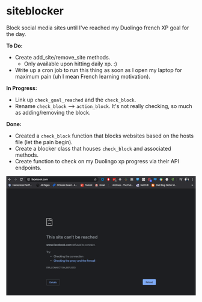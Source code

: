 # siteblocker
Block social media sites until I've reached my Duolingo french XP goal for the day.

**To Do:**
* Create add_site/remove_site methods.
  * Only available upon hitting daily xp. :)
* Write up a cron job to run this thing as soon as I open my laptop for maximum pain (uh I mean French learning motivation).

**In Progress:**
* Link up `check_goal_reached` and the `check_block`.
* Rename `check_block` --> `action_block`. It's not really checking, so much as adding/removing the block.

**Done:**
* Created a `check_block` function that blocks websites based on the hosts file (let the pain begin).
* Create a blocker class that houses `check_block` and associated methods.
* Create function to check on my Duolingo xp progress via their API endpoints.

![Blocked_Facebook](https://github.com/svvchen/siteblocker/blob/master/PR_1_Ss.png)
